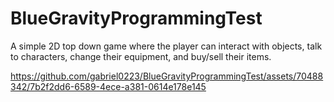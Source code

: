 # BlueGravityProgrammingTest

A simple 2D top down game where the player can interact with objects, talk to characters, change their equipment, and buy/sell their items.

https://github.com/gabriel0223/BlueGravityProgrammingTest/assets/70488342/7b2f2dd6-6589-4ece-a381-0614e178e145

